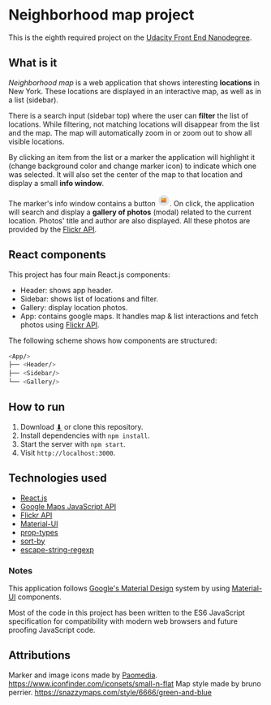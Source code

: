 # Neighborhood map project

This is the eighth required project on the [Udacity Front End Nanodegree](https://eu.udacity.com/course/front-end-web-developer-nanodegree--nd001).

## What is it

*Neighborhood map* is a web application that shows interesting **locations** in New York. These locations are displayed in an interactive map, as well as in a list (sidebar).

There is a search input (sidebar top) where the user can **filter** the list of locations. While filtering, not matching locations will disappear from the list and the map. The map will automatically zoom in or zoom out to show all visible locations.

By clicking an item from the list or a marker the application will highlight it (change background color and change marker icon) to indicate which one was selected. It will also set the center of the map to that location and display a small **info window**. 

The marker's info window contains a button ![Image button](img/icon.png). On click, the application will search and display a **gallery of photos** (modal) related to the current location. Photos' title and author are also displayed. All these photos are provided by the [Flickr API](https://www.flickr.com/services/api/).

## React components

This project has four main React.js components:

* Header: shows app header.
* Sidebar: shows list of locations and filter.
* Gallery: display location photos.
* App: contains google maps. It handles map & list interactions and fetch photos using [Flickr API](https://www.flickr.com/services/api/).

The following scheme shows how components are structured:

```bash
<App/>
├── <Header/>
├── <Sidebar/>
└── <Gallery/>
```

## How to run

1. Download [⬇](https://github.com/BycorSanchez/neighborhood-map/archive/master.zip) or clone this repository.
2. Install dependencies with `npm install`.
3. Start the server with `npm start`.
4. Visit `http://localhost:3000`.

## Technologies used

* [React.js](https://reactjs.org/)
* [Google Maps JavaScript API](https://developers.google.com/maps/documentation/javascript/)
* [Flickr API](https://www.flickr.com/services/api/)
* [Material-UI](https://material-ui.com/)
* [prop-types](https://github.com/facebook/prop-types)
* [sort-by](https://github.com/kvnneff/sort-by)
* [escape-string-regexp](https://github.com/sindresorhus/escape-string-regexp)

### Notes

This application follows [Google's Material Design](https://material.io/) system by using [Material-UI](https://material-ui.com/) components.

Most of the code in this project has been written to the ES6 JavaScript specification for compatibility with modern web browsers and future proofing JavaScript code.

## Attributions

Marker and image icons made by [Paomedia](https://www.iconfinder.com/paomedia). https://www.iconfinder.com/iconsets/small-n-flat
Map style made by bruno perrier. https://snazzymaps.com/style/6666/green-and-blue